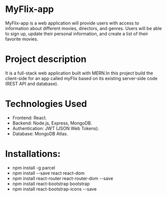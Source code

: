 # MyFlix-app

MyFlix-app is a web application will provide users with access to information about different
movies, directors, and genres. Users will be able to sign up, update their
personal information, and create a list of their favorite movies.

# Project description
It is a full-stack web application built with MERN.In this project build the client-side for an app called myFlix based on its
existing server-side code (REST API and database).

# Technologies Used
* Frontend: React.
* Backend: Node.js, Express, MongoDB.
* Authentication: JWT (JSON Web Tokens).
* Database: MongoDB Atlas.

# Installations:
* npm install -g parcel
* npm install --save react react-dom
* npm install react-router react-router-dom --save
* npm install react-bootstrap bootstrap
* npm install react-bootstrap-icons --save
